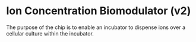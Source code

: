 # Ion Concentration Biomodulator (v2)

The purpose of the chip is to enable an incubator to dispense ions over a cellular culture within the incubator. 

